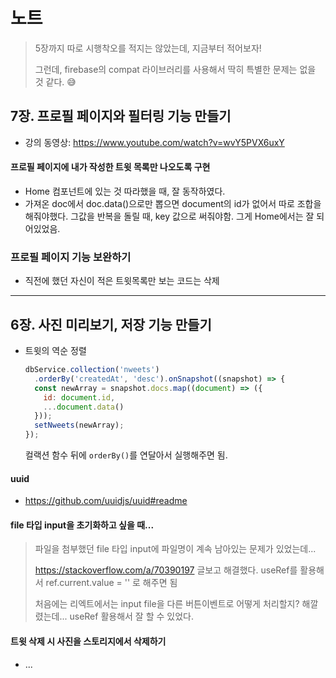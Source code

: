 # 노트

> 5장까지 따로 시행착오를 적지는 않았는데, 지금부터 적어보자!
>
> 그런데, firebase의 compat 라이브러리를 사용해서 딱히 특별한 문제는 없을 것 같다. 😅



## 7장. 프로필 페이지와 필터링 기능 만들기

* 강의 동영상: https://www.youtube.com/watch?v=wvY5PVX6uxY

#### 프로필 페이지에 내가 작성한 트윗 목록만 나오도록 구현

* Home 컴포넌트에 있는 것 따라했을 때, 잘 동작하였다.
* 가져온 doc에서 doc.data()으로만 뽑으면 document의 id가 없어서 따로 조합을 해줘야했다. 그값을 반복을 돌릴 때, key 값으로 써줘야함. 그게 Home에서는 잘 되어있었음.



### 프로필 페이지 기능 보완하기

* 직전에 했던 자신이 적은 트윗목록만 보는 코드는 삭제

  







---

## 6장.  사진 미리보기, 저장 기능 만들기

* 트윗의 역순 정렬

  ```js
  dbService.collection('nweets')
    .orderBy('createdAt', 'desc').onSnapshot((snapshot) => {
    const newArray = snapshot.docs.map((document) => ({
      id: document.id,
      ...document.data()
    }));
    setNweets(newArray);
  });
  ```

  컬랙션 함수 뒤에 `orderBy()`를 연달아서 실행해주면 됨.



#### uuid

* https://github.com/uuidjs/uuid#readme



#### file 타입 input을 초기화하고 싶을 때...

> 파일을 첨부했던 file 타입 input에 파일명이 계속 남아있는 문제가 있었는데... 
>
> https://stackoverflow.com/a/70390197 글보고 해결했다. useRef를 활용해서 
> ref.current.value = '' 로 해주면 됨
>
> 처음에는 리엑트에서는 input file을 다른 버튼이벤트로 어떻게 처리할지? 해깔렸는데... useRef 활용해서 잘 할 수 있었다. 



####  트윗 삭제 시 사진을 스토리지에서 삭제하기

* ...




